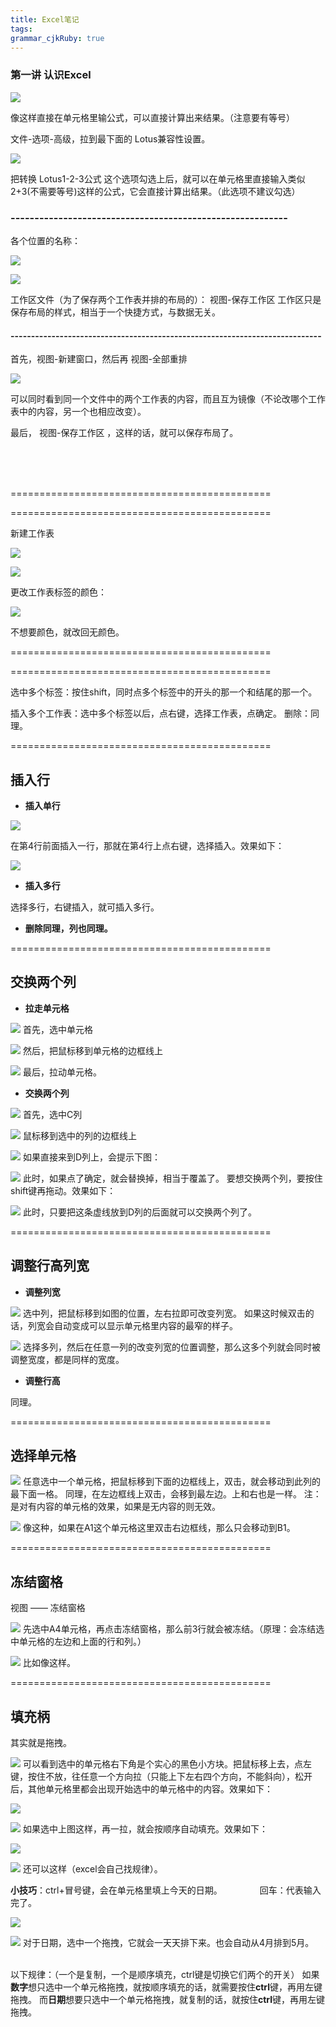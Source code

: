 ```yaml
---
title: Excel笔记
tags: 
grammar_cjkRuby: true
---
```


### 第一讲  认识Excel


![](./1.png)

像这样直接在单元格里输公式，可以直接计算出来结果。（注意要有等号）

文件-选项-高级，拉到最下面的 Lotus兼容性设置。

![](./2.png)

把转换 Lotus1-2-3公式 这个选项勾选上后，就可以在单元格里直接输入类似2+3(不需要等号)这样的公式，它会直接计算出结果。（此选项不建议勾选）

### ----------------------------------------------------------
各个位置的名称：

![](./3.png)

![](./4.png)

工作区文件（为了保存两个工作表并排的布局的）：
视图-保存工作区
工作区只是保存布局的样式，相当于一个快捷方式，与数据无关。

#### ----------------------------------------------------------------------------
首先，视图-新建窗口，然后再 视图-全部重排

![](./5.png)

可以同时看到同一个文件中的两个工作表的内容，而且互为镜像（不论改哪个工作表中的内容，另一个也相应改变）。

最后，  视图-保存工作区  ，这样的话，就可以保存布局了。


</br>
</br>
</br>

=============================================


=============================================

新建工作表

![](./6.png)

![](./7.png)

更改工作表标签的颜色：

![](./8.png)

不想要颜色，就改回无颜色。

=============================================

=============================================

选中多个标签：按住shift，同时点多个标签中的开头的那一个和结尾的那一个。

插入多个工作表：选中多个标签以后，点右键，选择工作表，点确定。
删除：同理。


=============================================

**插入行**
--
+ **插入单行**

![](./9.png)

在第4行前面插入一行，那就在第4行上点右键，选择插入。效果如下：

![](./10.png)

+ **插入多行**

选择多行，右键插入，就可插入多行。

+ **删除同理，列也同理。**

=============================================

**交换两个列**
--
+ **拉走单元格**

![](./11.png)
首先，选中单元格

![](./12.png)
然后，把鼠标移到单元格的边框线上

![](./13.png)
最后，拉动单元格。

+ **交换两个列**

![](./14.png)
首先，选中C列

![](./15.png)
鼠标移到选中的列的边框线上

![](./16.png)
如果直接来到D列上，会提示下图：

![](./17.png)
此时，如果点了确定，就会替换掉，相当于覆盖了。
要想交换两个列，要按住shift键再拖动。效果如下：

![](./18.png)
此时，只要把这条虚线放到D列的后面就可以交换两个列了。

=============================================

**调整行高列宽**
--
+ **调整列宽**

![](./19.png)
选中列，把鼠标移到如图的位置，左右拉即可改变列宽。
如果这时候双击的话，列宽会自动变成可以显示单元格里内容的最窄的样子。

![](./20.png)
选择多列，然后在任意一列的改变列宽的位置调整，那么这多个列就会同时被调整宽度，都是同样的宽度。

+ **调整行高**

同理。

=============================================

**选择单元格**
--

![](./21.png)
任意选中一个单元格，把鼠标移到下面的边框线上，双击，就会移动到此列的最下面一格。
同理，在左边框线上双击，会移到最左边。上和右也是一样。
注：是对有内容的单元格的效果，如果是无内容的则无效。

![](./22.png)
像这种，如果在A1这个单元格这里双击右边框线，那么只会移动到B1。

=============================================

**冻结窗格**
--

视图  ——  冻结窗格

![](./23.png)
先选中A4单元格，再点击冻结窗格，那么前3行就会被冻结。（原理：会冻结选中单元格的左边和上面的行和列。）

![](./24.png)
比如像这样。

=============================================

**填充柄**
--

其实就是拖拽。

![](./25.png)
可以看到选中的单元格右下角是个实心的黑色小方块。把鼠标移上去，点左键，按住不放，往任意一个方向拉（只能上下左右四个方向，不能斜向），松开后，其他单元格里都会出现开始选中的单元格中的内容。效果如下：

![](./26.png)

![](./27.png)
如果选中上图这样，再一拉，就会按顺序自动填充。效果如下：

![](./28.png)

![](./29.png)
还可以这样（excel会自己找规律）。

**小技巧**：ctrl+冒号键，会在单元格里填上今天的日期。
&emsp;&emsp;&emsp;&emsp;回车：代表输入完了。

![](./30.png)

![](./31.png)
对于日期，选中一个拖拽，它就会一天天排下来。也会自动从4月排到5月。
&emsp;
&emsp;

以下规律：（一个是复制，一个是顺序填充，ctrl键是切换它们两个的开关）
如果**数字**想只选中一个单元格拖拽，就按顺序填充的话，就需要按住**ctrl**键，再用左键拖拽。
而**日期**想要只选中一个单元格拖拽，就复制的话，就按住**ctrl**键，再用左键拖拽。
